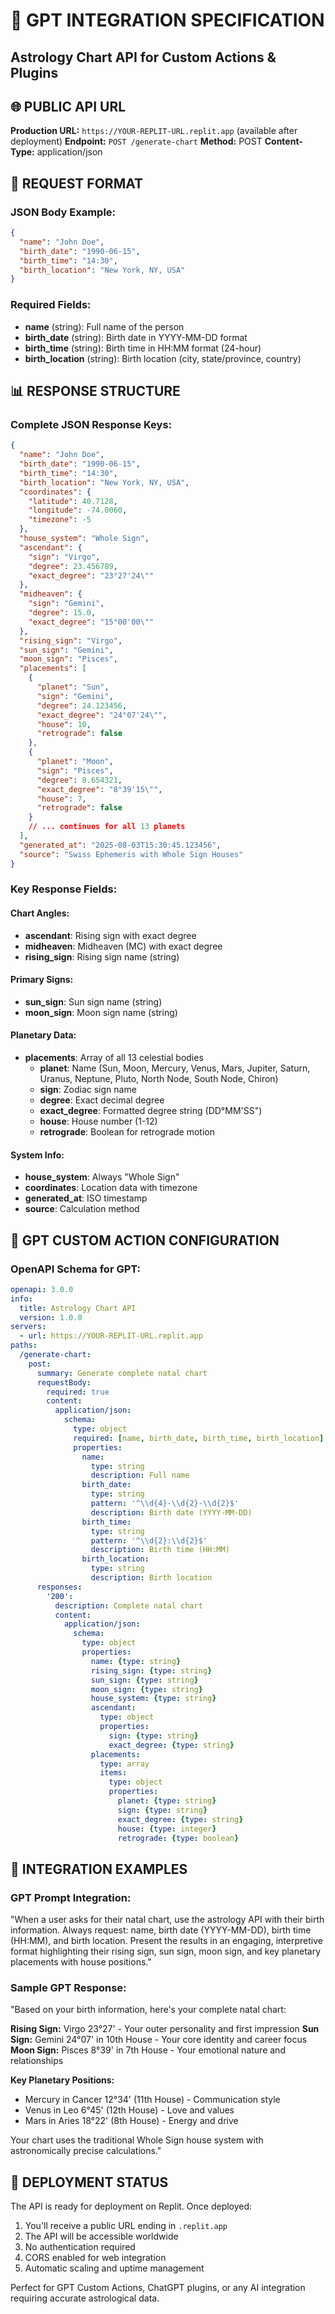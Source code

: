 # 🔗 GPT INTEGRATION SPECIFICATION
## Astrology Chart API for Custom Actions & Plugins

## 🌐 PUBLIC API URL
**Production URL:** `https://YOUR-REPLIT-URL.replit.app` (available after deployment)
**Endpoint:** `POST /generate-chart`
**Method:** POST
**Content-Type:** application/json

## 📝 REQUEST FORMAT

### JSON Body Example:
```json
{
  "name": "John Doe",
  "birth_date": "1990-06-15",
  "birth_time": "14:30",
  "birth_location": "New York, NY, USA"
}
```

### Required Fields:
- **name** (string): Full name of the person
- **birth_date** (string): Birth date in YYYY-MM-DD format
- **birth_time** (string): Birth time in HH:MM format (24-hour)
- **birth_location** (string): Birth location (city, state/province, country)

## 📊 RESPONSE STRUCTURE

### Complete JSON Response Keys:
```json
{
  "name": "John Doe",
  "birth_date": "1990-06-15", 
  "birth_time": "14:30",
  "birth_location": "New York, NY, USA",
  "coordinates": {
    "latitude": 40.7128,
    "longitude": -74.0060,
    "timezone": -5
  },
  "house_system": "Whole Sign",
  "ascendant": {
    "sign": "Virgo",
    "degree": 23.456789,
    "exact_degree": "23°27'24\""
  },
  "midheaven": {
    "sign": "Gemini",
    "degree": 15.0,
    "exact_degree": "15°00'00\""
  },
  "rising_sign": "Virgo",
  "sun_sign": "Gemini",
  "moon_sign": "Pisces",
  "placements": [
    {
      "planet": "Sun",
      "sign": "Gemini",
      "degree": 24.123456,
      "exact_degree": "24°07'24\"",
      "house": 10,
      "retrograde": false
    },
    {
      "planet": "Moon", 
      "sign": "Pisces",
      "degree": 8.654321,
      "exact_degree": "8°39'15\"",
      "house": 7,
      "retrograde": false
    }
    // ... continues for all 13 planets
  ],
  "generated_at": "2025-08-03T15:30:45.123456",
  "source": "Swiss Ephemeris with Whole Sign Houses"
}
```

### Key Response Fields:

#### Chart Angles:
- **ascendant**: Rising sign with exact degree
- **midheaven**: Midheaven (MC) with exact degree  
- **rising_sign**: Rising sign name (string)

#### Primary Signs:
- **sun_sign**: Sun sign name (string)
- **moon_sign**: Moon sign name (string)

#### Planetary Data:
- **placements**: Array of all 13 celestial bodies
  - **planet**: Name (Sun, Moon, Mercury, Venus, Mars, Jupiter, Saturn, Uranus, Neptune, Pluto, North Node, South Node, Chiron)
  - **sign**: Zodiac sign name
  - **degree**: Exact decimal degree
  - **exact_degree**: Formatted degree string (DD°MM'SS")
  - **house**: House number (1-12)
  - **retrograde**: Boolean for retrograde motion

#### System Info:
- **house_system**: Always "Whole Sign"
- **coordinates**: Location data with timezone
- **generated_at**: ISO timestamp
- **source**: Calculation method

## 🔧 GPT CUSTOM ACTION CONFIGURATION

### OpenAPI Schema for GPT:
```yaml
openapi: 3.0.0
info:
  title: Astrology Chart API
  version: 1.0.0
servers:
  - url: https://YOUR-REPLIT-URL.replit.app
paths:
  /generate-chart:
    post:
      summary: Generate complete natal chart
      requestBody:
        required: true
        content:
          application/json:
            schema:
              type: object
              required: [name, birth_date, birth_time, birth_location]
              properties:
                name:
                  type: string
                  description: Full name
                birth_date:
                  type: string
                  pattern: '^\\d{4}-\\d{2}-\\d{2}$'
                  description: Birth date (YYYY-MM-DD)
                birth_time:
                  type: string
                  pattern: '^\\d{2}:\\d{2}$'
                  description: Birth time (HH:MM)
                birth_location:
                  type: string
                  description: Birth location
      responses:
        '200':
          description: Complete natal chart
          content:
            application/json:
              schema:
                type: object
                properties:
                  name: {type: string}
                  rising_sign: {type: string}
                  sun_sign: {type: string}
                  moon_sign: {type: string}
                  house_system: {type: string}
                  ascendant: 
                    type: object
                    properties:
                      sign: {type: string}
                      exact_degree: {type: string}
                  placements:
                    type: array
                    items:
                      type: object
                      properties:
                        planet: {type: string}
                        sign: {type: string}
                        exact_degree: {type: string}
                        house: {type: integer}
                        retrograde: {type: boolean}
```

## 🎯 INTEGRATION EXAMPLES

### GPT Prompt Integration:
"When a user asks for their natal chart, use the astrology API with their birth information. Always request: name, birth date (YYYY-MM-DD), birth time (HH:MM), and birth location. Present the results in an engaging, interpretive format highlighting their rising sign, sun sign, moon sign, and key planetary placements with house positions."

### Sample GPT Response:
"Based on your birth information, here's your complete natal chart:

**Rising Sign:** Virgo 23°27' - Your outer personality and first impression
**Sun Sign:** Gemini 24°07' in 10th House - Your core identity and career focus  
**Moon Sign:** Pisces 8°39' in 7th House - Your emotional nature and relationships

**Key Planetary Positions:**
- Mercury in Cancer 12°34' (11th House) - Communication style
- Venus in Leo 6°45' (12th House) - Love and values
- Mars in Aries 18°22' (8th House) - Energy and drive

Your chart uses the traditional Whole Sign house system with astronomically precise calculations."

## 🚀 DEPLOYMENT STATUS

The API is ready for deployment on Replit. Once deployed:
1. You'll receive a public URL ending in `.replit.app`
2. The API will be accessible worldwide
3. No authentication required
4. CORS enabled for web integration
5. Automatic scaling and uptime management

Perfect for GPT Custom Actions, ChatGPT plugins, or any AI integration requiring accurate astrological data.